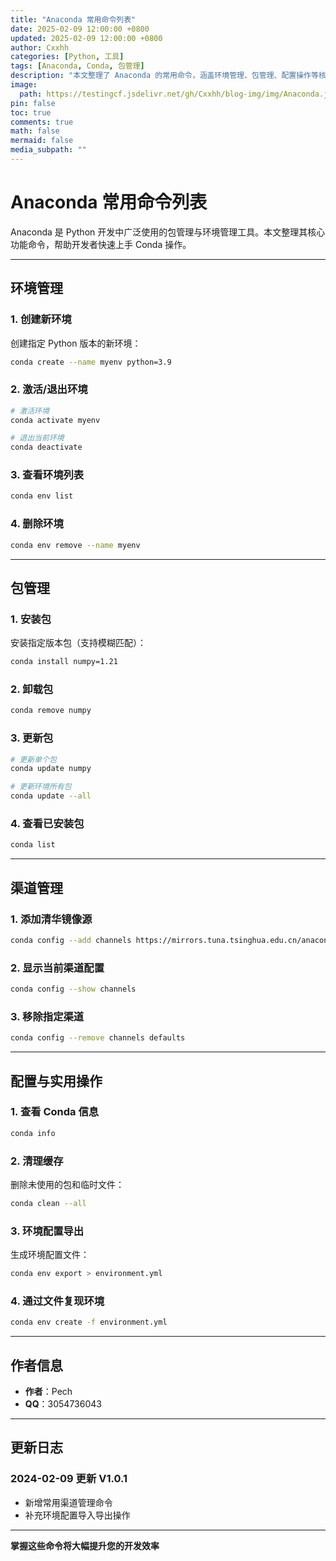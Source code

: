 ```yaml
---
title: "Anaconda 常用命令列表"
date: 2025-02-09 12:00:00 +0800
updated: 2025-02-09 12:00:00 +0800
author: Cxxhh
categories: [Python, 工具]
tags: [Anaconda, Conda, 包管理]
description: "本文整理了 Anaconda 的常用命令，涵盖环境管理、包管理、配置操作等核心功能，助您快速掌握 Conda 工具的使用。"
image:
  path: https://testingcf.jsdelivr.net/gh/Cxxhh/blog-img/img/Anaconda.jpg
pin: false
toc: true
comments: true
math: false
mermaid: false
media_subpath: ""
---
```


# Anaconda 常用命令列表

Anaconda 是 Python 开发中广泛使用的包管理与环境管理工具。本文整理其核心功能命令，帮助开发者快速上手 Conda 操作。

---

## 环境管理

### 1. 创建新环境
创建指定 Python 版本的新环境：
```bash
conda create --name myenv python=3.9
```

### 2. 激活/退出环境
```bash
# 激活环境
conda activate myenv

# 退出当前环境
conda deactivate
```

### 3. 查看环境列表
```bash
conda env list
```

### 4. 删除环境
```bash
conda env remove --name myenv
```

---

## 包管理

### 1. 安装包
安装指定版本包（支持模糊匹配）：
```bash
conda install numpy=1.21
```

### 2. 卸载包
```bash
conda remove numpy
```

### 3. 更新包
```bash
# 更新单个包
conda update numpy

# 更新环境所有包
conda update --all
```

### 4. 查看已安装包
```bash
conda list
```

---

## 渠道管理

### 1. 添加清华镜像源
```bash
conda config --add channels https://mirrors.tuna.tsinghua.edu.cn/anaconda/pkgs/main/
```

### 2. 显示当前渠道配置
```bash
conda config --show channels
```

### 3. 移除指定渠道
```bash
conda config --remove channels defaults
```

---

## 配置与实用操作

### 1. 查看 Conda 信息
```bash
conda info
```

### 2. 清理缓存
删除未使用的包和临时文件：
```bash
conda clean --all
```

### 3. 环境配置导出
生成环境配置文件：
```bash
conda env export > environment.yml
```

### 4. 通过文件复现环境
```bash
conda env create -f environment.yml
```

---

## 作者信息

- **作者**：Pech
- **QQ**：3054736043

---

## 更新日志

### 2024-02-09 更新 V1.0.1
- 新增常用渠道管理命令
- 补充环境配置导入导出操作

---

**掌握这些命令将大幅提升您的开发效率**
